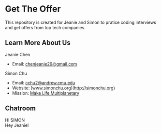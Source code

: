 Get The Offer
=============
This repository is created for Jeanie and Simon to pratice coding interviews and get offers from top tech companies.


Learn More About Us
-------------------
Jeanie Chen
* Email: chenjeanie29@gmail.com

Simon Chu
* Email: cchu2@andrew.cmu.edu
* Website: [www.simonchu.org](http://simonchu.org)
* Mission: [Make Life Multiplanetary](https://www.spacex.com/mars)


Chatroom
--------
<!---Make sure to end a line with 2 spaces to create a line break--->
HI SIMON  
Hey Jeanie!
<!---Make sure to end a line with 2 spaces to create a line break--->